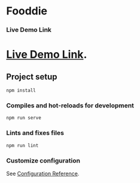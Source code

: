 # Fooddie

### Live Demo Link
# [Live Demo Link](https://learn-vuejs-f50e3.firebaseapp.com/).

## Project setup
```
npm install
```

### Compiles and hot-reloads for development
```
npm run serve
```

### Lints and fixes files
```
npm run lint
```

### Customize configuration
See [Configuration Reference](https://cli.vuejs.org/config/).
